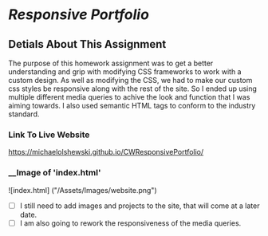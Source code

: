 # __*Responsive Portfolio*__

## __Detials About This Assignment__
The purpose of this homework assignment was to get a better understanding and grip with modifying CSS frameworks to work with a custom design. As well as modifying the CSS, we had to make our custom css styles be responsive along with the rest of the site. So I ended up using multiple different media queries to achive the look and function that I was aiming towards. I also used semantic HTML tags to conform to the industry standard.

### __Link To Live Website__
https://michaelolshewski.github.io/CWResponsivePortfolio/

### __Image of 'index.html'
![index.html] ("/Assets/Images/website.png")

- [ ] I still need to add images and projects to the site, that will come at a later date.
- [ ] I am also going to rework the responsiveness of the media queries.
